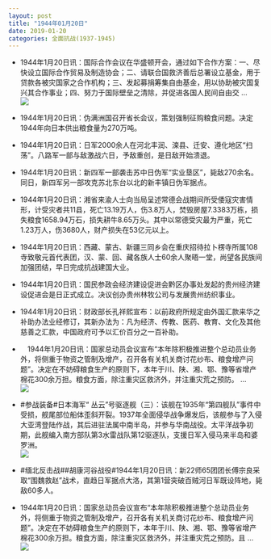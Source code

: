 ```yaml
---
layout: post
title: "1944年01月20日"
date: 2019-01-20
categories: 全面抗战(1937-1945)
---
```


<meta name="referrer" content="no-referrer" />

- 1944年1月20日讯：国际合作会议在华盛顿开会，通过如下合作方案：一、尽快设立国际合作贸易及制造协会；二、请联合国救济善后总署设立基金，用于贷款各被灾国家之合作机构；三、发起募捐筹集自由基金，用以协助被灾国复兴其合作事业；四、努力于国际壁垒之清除，并促进各国人民间自由交 ... <br/><img src="https://wx4.sinaimg.cn/large/aca367d8ly1fzdecqhktvj20c80903yj.jpg" />

- 1944年1月20日讯：伪满洲国召开省长会议，策划强制征购粮食问题。决定1944年向日本供出粮食量为270万吨。 

- 1944年1月20日讯：日军2000余人在河北丰润、滦县、迁安、遵化地区“扫荡”。八路军一部与敌激战六日，予敌重创，是日敌开始溃退。 

- 1944年1月20日讯：新四军一部袭击苏中日伪军“实业垦区”，毙敌270余名。同日，新四军另一部攻克苏北东台以北的新丰镇日伪军据点。 

- 1944年1月20日讯：湘省来渝人士向当局呈述常德会战期间所受倭寇灾害情形，计受灾者共11县，死亡13.19万人，伤3.8万人，焚毁房屋7.3383万栋，损失粮食1658.94万石，损失耕牛8.65万头。其中以常德受灾最为严重，死亡1.23万人，伤3680人，财产损失在53亿元以上。 

- 1944年1月20日讯：西藏、蒙古、新疆三同乡会在重庆招待拉卜楞寺所属108寺致敬元首代表团，汉、蒙、回、藏各族人士60余人聚晤一堂，尚望各民族间加强团结，早日完成抗战建国大业。 

- 1944年1月20日讯：国民参政会经济建设促进会黔区办事处发起的贵州经济建设促进会是日正式成立。决议创办贵州林牧公司与发展贵州纺织事业。 

- 1944年1月20日讯：财政部长孔祥熙宣布：以前政府所规定由外国汇款来华之补助办法业经修订，其新办法为：凡为经济、传教、医药、教育、文化及其他慈善之汇款，中国政府可予以汇价百分之一百补助。 

- 　1944年1月20日讯：国家总动员会议宣布“本年除积极推进整个总动员业务外，将侧重于物资之管制及增产，召开各有关机关商讨花纱布、粮食增产问题”。决定在不妨碍粮食生产的原则下，本年于川、陕、湘、鄂、豫等省增产棉花300余万担。粮食方面，除注重灾区救济外，并注重灾荒之预防。 ... <br/><img src="https://wx3.sinaimg.cn/large/aca367d8ly1fzcv9trnxhj20c809zdfw.jpg" />

- #参战装备#日本海军“ 丛云”号驱逐舰（三）：该舰在1935年“第四舰队”事件中受损，舰尾部位船体歪斜开裂。1937年全面侵华战争爆发后，该舰参与了入侵大亚湾登陆作战，其后进驻法属中南半岛，并参与华南战役。太平洋战争初期，此舰编入南方部队第3水雷战队第12驱逐队，支援日军入侵马来半岛和婆罗洲。 <br/><img src="https://wx4.sinaimg.cn/large/aca367d8ly1fzctjhl6s7j21it0u0dp6.jpg" />

- #缅北反击战##胡康河谷战役#1944年1月20日讯：新22师65团团长傅宗良采取“围魏救赵”战术，直趋日军据点大洛，其第1营突破百贼河日军既设阵地，毙敌60多人。 

- 1944年1月20日讯：国家总动员会议宣布“本年除积极推进整个总动员业务外，将侧重于物资之管制及增产，召开各有关机关商讨花纱布、粮食增产问题”。决定在不妨碍粮食生产的原则下，本年于川、陕、湘、鄂、豫等省增产棉花300余万担。粮食方面，除注重灾区救济外，并注重灾荒之预防。且 ... <br/><img src="https://wx1.sinaimg.cn/large/aca367d8ly1fzc6zsvqpdj20c809zaa4.jpg" />

